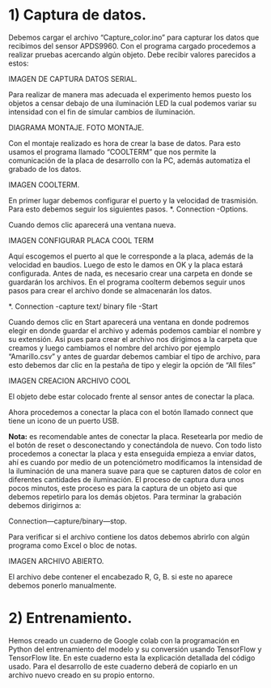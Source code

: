 # 1)	Captura de datos.
Debemos cargar el archivo “Capture_color.ino” para capturar los datos que recibimos del sensor APDS9960.
Con el programa cargado procedemos a realizar pruebas acercando algún objeto. Debe recibir valores parecidos a estos:

IMAGEN DE CAPTURA DATOS SERIAL.

Para realizar de manera mas adecuada el experimento hemos puesto los objetos a censar debajo de una iluminación LED la cual podemos variar su intensidad con el fin de simular cambios de iluminación.

DIAGRAMA MONTAJE.
FOTO MONTAJE.

Con el montaje realizado es hora de crear la base de datos. Para esto usamos el programa llamado “COOLTERM” que nos permite la comunicación de la placa de desarrollo con la PC, además automatiza el grabado de los datos.

IMAGEN COOLTERM.

En primer lugar debemos configurar el puerto y la velocidad de trasmisión. Para esto debemos seguir los siguientes pasos.
 *. Connection
             -Options.
            

Cuando demos clic aparecerá una ventana nueva.

IMAGEN CONFIGURAR PLACA COOL TERM

Aquí escogemos el puerto al que le corresponde a la placa, además de la velocidad en baudios.
Luego de esto le damos en OK y la placa estará configurada.
Antes de nada, es necesario crear una carpeta en donde se guardarán los archivos.
En el programa coolterm debemos seguir unos pasos para crear el archivo donde se almacenarán los datos.

*. Connection
            -capture text/ binary file
                        -Start

Cuando demos clic en Start aparecerá una ventana en donde podremos elegir en donde guardar el archivo y además podemos cambiar el nombre y su extensión.
Asi pues para crear el archivo nos dirigimos a la carpeta que creamos y luego cambiamos el nombre del archivo por ejemplo “Amarillo.csv” y antes de guardar debemos cambiar el tipo de archivo, para esto debemos dar clic en la pestaña de tipo y elegir la opción de “All files”

IMAGEN CREACION ARCHIVO COOL


El objeto debe estar colocado frente al sensor antes de conectar la placa.

Ahora procedemos a conectar la placa con el botón llamado connect que tiene un icono de un puerto USB.

**Nota:** 
es recomendable antes de conectar la placa. Resetearla por medio de el botón de reset o desconectando y conectándola de nuevo.
Con todo listo procedemos a conectar la placa y esta enseguida empieza a enviar datos, ahí es cuando por medio de un potenciómetro modificamos la intensidad de la iluminación de una manera suave para que se capturen datos de color en diferentes cantidades de iluminación.
El proceso de captura dura unos pocos minutos, este proceso es para la captura de un objeto asi que debemos repetirlo para los demás objetos.
Para terminar la grabación debemos dirigirnos a:

Connection—capture/binary—stop.

Para verificar si el archivo contiene los datos debemos abrirlo con algún programa como Excel o bloc de notas.

IMAGEN ARCHIVO ABIERTO.

El archivo debe contener el encabezado R, G, B. si este no aparece debemos ponerlo manualmente.

# 2)	Entrenamiento.
Hemos creado un cuaderno de Google colab con la programación en Python del entrenamiento del modelo y su conversión usando TensorFlow y TensorFlow lite.
En este cuaderno esta la explicación detallada del código usado.
Para el desarrollo de este cuaderno deberá de copiarlo en un archivo nuevo creado en su propio entorno.

